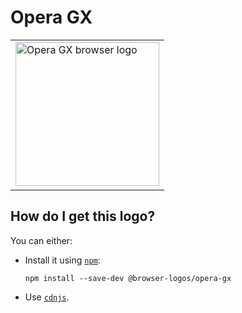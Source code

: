 # Opera GX

<table>
    <tr height=240>
        <td>
            <a href="https://github.com/alrra/browser-logos/tree/b1bf83b2ee53d302ddd165c50c623d8d3dbc67e5/src/opera-gx">
                <img width=230 src="https://raw.githubusercontent.com/alrra/browser-logos/b1bf83b2ee53d302ddd165c50c623d8d3dbc67e5/src/opera-gx/opera-gx_512x512.png" alt="Opera GX browser logo">
            </a>
        </td>
    </tr>
</table>

## How do I get this logo?

You can either:

* Install it using [`npm`][npm]:

  `npm install --save-dev @browser-logos/opera-gx`

* Use [`cdnjs`][cdnjs].

<!-- Link labels: -->

[cdnjs]: https://cdnjs.com/libraries/browser-logos
[npm]: https://www.npmjs.com/
